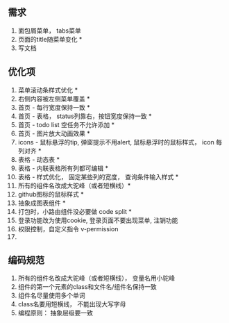 ## 需求

1. 面包屑菜单， tabs菜单
2. 页面的title随菜单变化 *
3. 写文档

## 优化项

1. 菜单滚动条样式优化 *
2. 右侧内容被左侧菜单覆盖 *
3. 首页 - 每行宽度保持一致 *
4. 首页 - 表格， status列靠右，按钮宽度保持一致 *
5. 首页 - todo list 空任务不允许添加  *
6. 首页 - 图片放大动画效果 *
7. icons - 鼠标悬浮的tip, 弹窗提示不用alert, 鼠标悬浮时的鼠标样式， icon 每列对齐 *
8. 表格 - 动态表 *
9. 表格 - 内联表格所有列都可编辑 *
10. 表格 - 样式优化， 固定某些列的宽度， 查询条件输入样式 *
11. 所有的组件名改成大驼峰（或者短横线）*
12. github图标的鼠标样式 *
13. 抽象成图表组件 *
14. 打包时，小路由组件没必要做 code split *
15. 登录功能改为使用cookie, 登录页面不要出现菜单, 注销功能
16. 权限控制，自定义指令 v-permission
17. 

## 编码规范

1. 所有的组件名改成大驼峰（或者短横线）， 变量名用小驼峰
2. 组件的第一个元素的class和文件名/组件名保持一致
3. 组件名尽量使用多个单词
4. class名要用短横线， 不能出现大写字母
5. 编程原则： 抽象层级要一致
